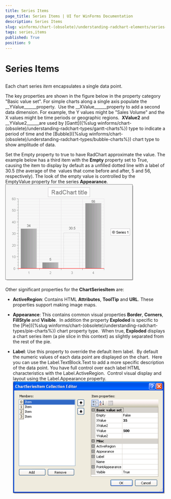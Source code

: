 ```yaml
---
title: Series Items
page_title: Series Items | UI for WinForms Documentation
description: Series Items
slug: winforms/chart-(obsolete)/understanding-radchart-elements/series-items
tags: series,items
published: True
position: 9
---
```


# Series Items



## 

Each chart series *item* encapsulates a single data point. 

The key properties are shown in the figure below in the property category "Basic value set". For simple charts along a single axis populate the __YValue______property.  Use the __XValue______property to add a second data dimension. For example, the Y values might be "Sales Volume" and the X values might be time periods or geographic regions.  __XValue2__ and __YValue2______are used by [Gantt]({%slug winforms/chart-(obsolete)/understanding-radchart-types/gantt-charts%}) type to indicate a period of time and the [Bubble]({%slug winforms/chart-(obsolete)/understanding-radchart-types/bubble-charts%}) chart type to show amplitude of data. 

Set the Empty property to true to have RadChart approximate the value. The example below has a third item with the __Empty__ property set to True, causing the item to display by default as a unfilled dotted line with a label of 30.5 (the average of the  values that come before and after, 5 and 56, respectively). The look of the empty value is controlled by the EmptyValue property for the series __Appearance__.![chart-undestanding-radchart-elements-series-items 001](images/chart-undestanding-radchart-elements-series-items001.png)

Other significant properties for the __ChartSeriesItem__ are: 

* __ActiveRegion__: Contains HTML __Attributes__, __ToolTip__ and __URL__. These properties support making image maps.


* __Appearance__: This contains common visual properties __Border__, __Corners__, __FillStyle__ and __Visible__.  In addition the property __Exploded__ is specific to the [Pie]({%slug winforms/chart-(obsolete)/understanding-radchart-types/pie-charts%}) chart property type.  When true, __Exploded__ displays a chart series item (a pie slice in this context) as slightly separated from the rest of the pie.


* __Label__: Use this property to override the default item label.  By default the numeric values of each data point are displayed on the chart.  Here you can use the Label.TextBlock.Text to add a more specific description of the data point. You have full control over each label HTML characteristics with the Label.ActiveRegion.  Control visual display and layout using the Label.Appearance property.![chart-undestanding-radchart-elements-series-items 002](images/chart-undestanding-radchart-elements-series-items002.png) 
      
